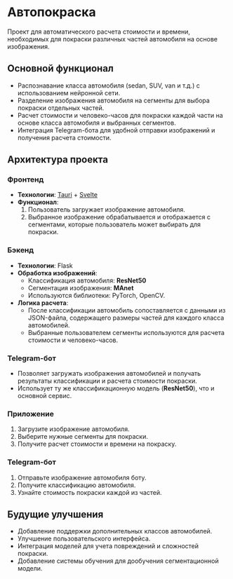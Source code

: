 # Автопокраска

Проект для автоматического расчета стоимости и времени, необходимых для покраски различных частей автомобиля на основе изображения. 

## Основной функционал

- Распознавание класса автомобиля (sedan, SUV, van и т.д.) с использованием нейронной сети.
- Разделение изображения автомобиля на сегменты для выбора покраски отдельных частей.
- Расчет стоимости и человеко-часов для покраски каждой части на основе класса автомобиля и выбранных сегментов.
- Интеграция Telegram-бота для удобной отправки изображений и получения расчета стоимости.

## Архитектура проекта

### Фронтенд
- **Технологии**: [Tauri](https://tauri.app/) + [Svelte](https://svelte.dev/)
- **Функционал**:
  1. Пользователь загружает изображение автомобиля.
  2. Выбранное изображение обрабатывается и отображается с сегментами, которые пользователь может выбирать для покраски.
  
### Бэкенд
- **Технологии**: Flask
- **Обработка изображений**:
  - Классификация автомобиля: **ResNet50**
  - Сегментация изображения: **MAnet**
  - Используются библиотеки: PyTorch, OpenCV.
- **Логика расчета**:
  - После классификации автомобиль сопоставляется с данными из JSON-файла, содержащего размеры частей для каждого класса автомобилей.
  - Выбранные пользователем сегменты используются для расчета стоимости и человеко-часов.

### Telegram-бот
- Позволяет загружать изображения автомобилей и получать результаты классификации и расчета стоимости покраски.
- Использует ту же классификационную модель (**ResNet50**), что и основной сервис.

### Приложение
1. Загрузите изображение автомобиля.
2. Выберите нужные сегменты для покраски.
3. Получите расчет стоимости и времени на покраску.

### Telegram-бот
1. Отправьте изображение автомобиля боту.
2. Получите классификацию автомобиля.
3. Узнайте стоимость покраски каждой из частей.

## Будущие улучшения
- Добавление поддержки дополнительных классов автомобилей.
- Улучшение пользовательского интерфейса.
- Интеграция моделей для учета повреждений и сложностей покраски.
- Добавление системы обучения для дообучения сегментационной модели.